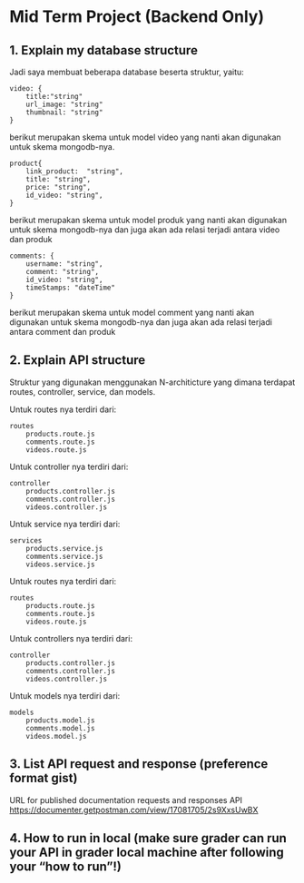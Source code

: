 # Mid Term Project (Backend Only)

## 1.   Explain my database structure
Jadi saya membuat beberapa database beserta struktur, yaitu: 

    video: {
        title:"string"
        url_image: "string"
        thumbnail: "string"
    }


berikut merupakan skema untuk model video yang nanti akan digunakan untuk skema mongodb-nya.

    product{
        link_product:  "string",
        title: "string",
        price: "string",
        id_video: "string",
    }

berikut merupakan skema untuk model produk yang nanti akan digunakan untuk skema mongodb-nya dan juga akan ada relasi terjadi antara video dan produk

    comments: {
        username: "string",
        comment: "string",
        id_video: "string",
        timeStamps: "dateTime"
    }
berikut merupakan skema untuk model comment yang nanti akan digunakan untuk skema mongodb-nya dan juga akan ada relasi terjadi antara comment dan produk
##  2.  Explain API structure
Struktur yang digunakan menggunakan N-architicture yang dimana terdapat routes, controller, service, dan models. 

Untuk routes nya terdiri dari:

    routes
        products.route.js
        comments.route.js
        videos.route.js

Untuk controller nya terdiri dari:

    controller
        products.controller.js
        comments.controller.js
        videos.controller.js

Untuk service nya terdiri dari:

    services
        products.service.js
        comments.service.js
        videos.service.js

Untuk routes nya terdiri dari:

    routes
        products.route.js
        comments.route.js
        videos.route.js

Untuk controllers nya terdiri dari:

    controller
        products.controller.js
        comments.controller.js
        videos.controller.js

Untuk models nya terdiri dari:

    models
        products.model.js
        comments.model.js
        videos.model.js


## 3.   List API request and response (preference format gist)

URL for published documentation requests and responses API
https://documenter.getpostman.com/view/17081705/2s9XxsUwBX


## 4.   How to run in local (make sure grader can run your API in grader local machine after following your “how to run”!)